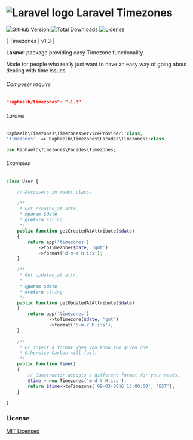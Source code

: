 ![Laravel logo](http://laravel.com/assets/img/laravel-logo.png)  Laravel Timezones
========================

[![GitHub Version](https://img.shields.io/github/release/raphaelbronsveld/timezones.svg?branch=master&style=flat-square)](https://packagist.org/packages/raphaelb/timezones)
[![Total Downloads](https://img.shields.io/packagist/dt/raphaelb/timezones.svg?style=flat-square)](https://packagist.org/packages/raphaelb/timezones)
[![License](http://img.shields.io/badge/license-MIT-ff69b4.svg?style=flat-square)](http://RaphaelBronsveld.mit-license.org)

| Timezones | v1.3 |
  
**Laravel** package providing easy Timezone functionality.

Made for people who really just want to have an easy way of going about dealing with time issues. 

###### Composer require
```JSON
"raphaelb/timezones": "~1.3"
```

###### Laravel
```php
Raphaelb\Timezones\TimezonesServiceProvider::class,
'Timezones'  => Raphaelb\Timezones\Facades\Timezones::class

use Raphaelb\Timezones\Facades\Timezones;
```

###### Examples

```php
class User {

    // Accessors in model class.
    
    /**
     * Get created_at attr.
     * @param $date
     * @return string
     */
    public function getCreatedAtAttribute($date)
    {
        return app('timezones')
            ->toTimezone($date, 'gmt')
            ->format('d-m-Y H:i:s');
    }

    /**
     * Get updated_at attr.
     * 
     * @param $date
     * @return string
     */
    public function getUpdatedAtAttribute($date)
    {
        return app('timezones')
                ->toTimezone($date, 'gmt')
                ->format('d-m-Y H:i:s');
    }
    
    /**
     * Or inject a format when you know the given one. 
     * Otherwise Carbon will fail. 
     */
    public function time()
    {
        // Constructor accepts a different format for your needs.
        $time = new Timezones('m-d-Y H:i:s');
        return $time->toTimezone('09-03-2016 16:00:00', 'EST');
    }
        
}
```
### License
[MIT Licensed](http://RaphaelBronsveld.mit-license.org) 
